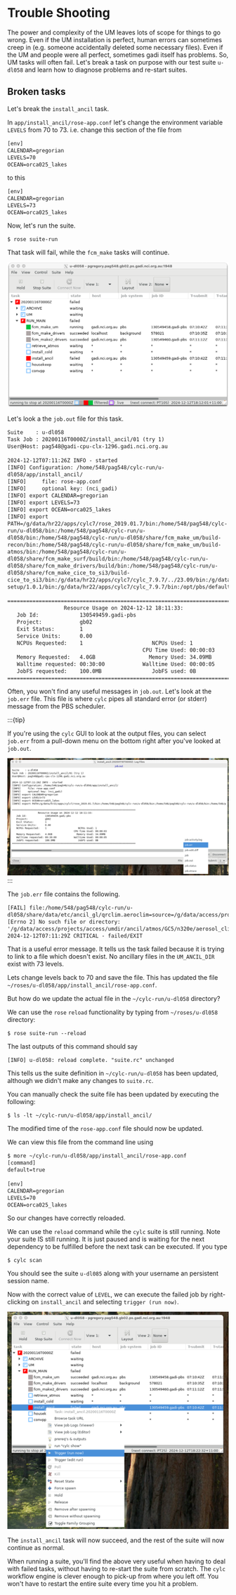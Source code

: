 # Trouble Shooting

The power and complexity of the UM leaves lots of scope for things to go wrong. Even if the UM installation is perfect, human errors can sometimes creep in (e.g. someone accidentally deleted some necessary files). Even if the UM and people were all perfect, sometimes gadi itself has problems. So, UM tasks will often fail. Let's break a task on purpose with our test suite `u-dl058` and learn how to diagnose problems and re-start suites.

## Broken tasks

Let's break the `install_ancil` task.

In `app/install_ancil/rose-app.conf` let's change the environment variable `LEVELS` from 70 to 73.
i.e. change this section of the file from
```
[env]
CALENDAR=gregorian
LEVELS=70
OCEAN=orca025_lakes
```
to this
```
[env]
CALENDAR=gregorian
LEVELS=73 
OCEAN=orca025_lakes
```
Now, let's run the suite.
```
$ rose suite-run
```
That task will fail, while the `fcm_make` tasks will continue.

![fail](images/fail.png)

Let's look a the `job.out` file for this task.
```
Suite    : u-dl058
Task Job : 20200116T0000Z/install_ancil/01 (try 1)
User@Host: pag548@gadi-cpu-clx-1296.gadi.nci.org.au

2024-12-12T07:11:26Z INFO - started
[INFO] Configuration: /home/548/pag548/cylc-run/u-dl058/app/install_ancil/
[INFO]     file: rose-app.conf
[INFO]     optional key: (nci_gadi)
[INFO] export CALENDAR=gregorian
[INFO] export LEVELS=73
[INFO] export OCEAN=orca025_lakes
[INFO] export PATH=/g/data/hr22/apps/cylc7/rose_2019.01.7/bin:/home/548/pag548/cylc-run/u-dl058/bin:/home/548/pag548/cylc-run/u-dl058/bin:/home/548/pag548/cylc-run/u-dl058/share/fcm_make_um/build-recon/bin:/home/548/pag548/cylc-run/u-dl058/share/fcm_make_um/build-atmos/bin:/home/548/pag548/cylc-run/u-dl058/share/fcm_make_surf/build/bin:/home/548/pag548/cylc-run/u-dl058/share/fcm_make_drivers/build/bin:/home/548/pag548/cylc-run/u-dl058/share/fcm_make_cice_to_si3/build-cice_to_si3/bin:/g/data/hr22/apps/cylc7/cylc_7.9.7/../23.09/bin:/g/data/hr22/apps/cylc7/23.09/bin:/g/data/hr22/apps/mosrs-setup/1.0.1/bin:/g/data/hr22/apps/cylc7/cylc_7.9.7/bin:/opt/pbs/default/bin:/opt/nci/bin:/opt/bin:/opt/Modules/v4.3.0/bin:/bin:/usr/bin:/usr/local/sbin:/usr/sbin:/local/pbs/bin:/local/pbs/bin

======================================================================================
                  Resource Usage on 2024-12-12 18:11:33:
   Job Id:             130549459.gadi-pbs
   Project:            gb02
   Exit Status:        1
   Service Units:      0.00
   NCPUs Requested:    1                      NCPUs Used: 1               
                                           CPU Time Used: 00:00:03        
   Memory Requested:   4.0GB                 Memory Used: 34.09MB         
   Walltime requested: 00:30:00            Walltime Used: 00:00:05        
   JobFS requested:    100.0MB                JobFS used: 0B              
======================================================================================
```
Often, you won't find any useful messages in `job.out`. Let's look at the `job.err` file. This file is where `cylc` pipes all standard error (or stderr) message from the PBS scheduler.

:::{tip}

If you're using the `cylc` GUI to look at the output files, you can select `job.err` from a pull-down menu on the bottom right after you've looked at `job.out`.

![stderr](images/stderr.png)
:::

The `job.err` file contains the following.
```
[FAIL] file:/home/548/pag548/cylc-run/u-dl058/share/data/etc/ancil_gl/qrclim.aeroclim=source=/g/data/access/projects/access/umdir/ancil/atmos/GC5/n320e/aerosol_clims/glomap/gregorian/v1/qrclim.aerosols73.nc: [Errno 2] No such file or directory: '/g/data/access/projects/access/umdir/ancil/atmos/GC5/n320e/aerosol_clims/glomap/gregorian/v1/qrclim.aerosols73.nc'
2024-12-12T07:11:29Z CRITICAL - failed/EXIT
```
That is a useful error message. It tells us the task failed because it is trying to link to a file which doesn't exist. No ancillary files in the `UM_ANCIL_DIR` exist with 73 levels.

Lets change levels back to 70 and save the file. This has updated the file `~/roses/u-dl058/app/install_ancil/rose-app.conf`.

But how do we update the actual file in the `~/cylc-run/u-dl058` directory?

We can use the `rose` `reload` functionality by typing from `~/roses/u-dl058` directory:
```
$ rose suite-run --reload
```
The last outputs of this command should say
```
[INFO] u-dl058: reload complete. "suite.rc" unchanged
```
This tells us the suite definition in `~/cylc-run/u-dl058` has been updated, although we didn't make any changes to `suite.rc`.

You can manually check the suite file has been updated by executing the following:
```
$ ls -lt ~/cylc-run/u-dl058/app/install_ancil/
```
The modified time of the `rose-app.conf` file should now be updated.

We can view this file from the command line using
```
$ more ~/cylc-run/u-dl058/app/install_ancil/rose-app.conf 
[command]
default=true

[env]
CALENDAR=gregorian
LEVELS=70
OCEAN=orca025_lakes
```
So our changes have correctly reloaded.

We can use the `reload` command while the `cylc` suite is still running. Note your suite IS still running. It is just paused and is waiting for the next dependency to be fulfilled before the next task can be executed. If you type
```
$ cylc scan
```
You should see the suite `u-dl085` along with your username an persistent session name.

Now with the correct value of `LEVEL`, we can execute the failed job by right-clicking on `install_ancil` and selecting `trigger (run now)`.

![stderr](images/trigger.png)

The `install_ancil` task will now succeed, and the rest of the suite will now continue as normal.

When running a suite, you'll find the above very useful when having to deal with failed tasks, without having to re-start the suite from scratch. The `cylc` workflow engine is clever enough to pick-up from where you left off. You won't have to restart the entire suite every time you hit a problem.

